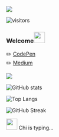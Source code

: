 <div align="left">
  <img src="https://readme-typing-svg.herokuapp.com/?lines=Welcome+to+my+portfolio;Hello,+I'm+chi;阿祥的工程師之路&center=false&width=500&height=50&color=FF5733&font=Courier">
</div>

![visitors](https://visitor-badge.laobi.icu/badge?page_id=chixxyy)

### Welcome<img src="https://raw.githubusercontent.com/verma-anushka/verma-anushka/master/gifs/wave.gif" width="30px">

✏️ [CodePen](https://codepen.io/chixxyy)  
✏️ [Medium](https://medium.com/@chixxyy)

<div align="left">
  <img src="https://readme-typing-svg.herokuapp.com/?lines=Coding+is+fun;Let's+build+something+amazing!&center=false&width=500&height=50&color=36BCF7&font=Courier">
</div>

![GitHub stats](https://github-readme-stats.vercel.app/api?username=chixxyy&show_icons=true&theme=radical)

![Top Langs](https://github-readme-stats.vercel.app/api/top-langs/?username=chixxyy&layout=compact&theme=radical)

![GitHub Streak](https://github-readme-streak-stats.herokuapp.com/?user=chixxyy&theme=dark)

<img src="https://media.giphy.com/media/hvRJCLFzcasrR4ia7z/giphy.gif" width="30px"> Chi is typing...
